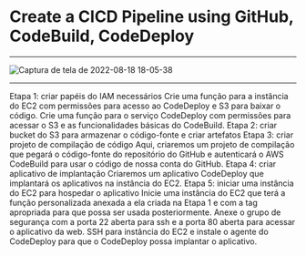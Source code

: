 # Create a CICD Pipeline using GitHub, CodeBuild, CodeDeploy 
---

![Captura de tela de 2022-08-18 18-05-38](https://user-images.githubusercontent.com/102867453/185494970-afb0d310-c14a-45ed-a2ce-08ea519bd810.png)

---
Etapa 1: criar papéis do IAM necessários
Crie uma função para a instância do EC2 com permissões para acesso ao CodeDeploy e S3 para baixar o código.
Crie uma função para o serviço CodeDeploy com permissões para acessar o S3 e as funcionalidades básicas do CodeBuild.
Etapa 2: criar bucket do S3 para armazenar o código-fonte e criar artefatos
Etapa 3: criar projeto de compilação de código
Aqui, criaremos um projeto de compilação que pegará o código-fonte do repositório do GitHub e autenticará o AWS CodeBuild para usar o código de nossa conta do GitHub.
Etapa 4: criar aplicativo de implantação
Criaremos um aplicativo CodeDeploy que implantará os aplicativos na instância do EC2.
Etapa 5: iniciar uma instância do EC2 para hospedar o aplicativo
Inicie uma instância do EC2 que terá a função personalizada anexada a ela criada na Etapa 1 e com a tag apropriada para que possa ser usada posteriormente.
Anexe o grupo de segurança com a porta 22 aberta para ssh e a porta 80 aberta para acessar o aplicativo da web.
SSH para instância do EC2 e instale o agente do CodeDeploy para que o CodeDeploy possa implantar o aplicativo.
